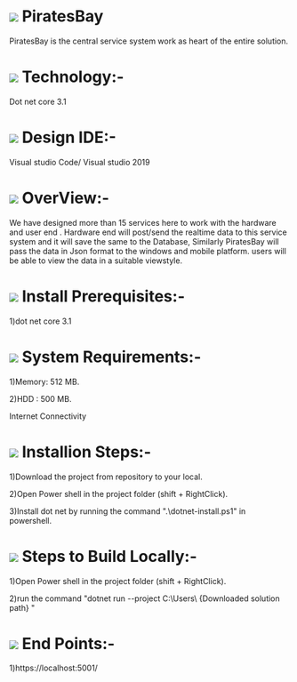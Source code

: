 # <img src="https://img.icons8.com/clouds/100/000000/server.png"/> PiratesBay
PiratesBay is the central service system work as heart of the entire solution.

# <img src="https://img.icons8.com/dotty/80/000000/relay-home-automation.png"/> Technology:-
Dot net core 3.1 

# <img src="https://img.icons8.com/cotton/64/000000/laptop-coding.png"/> Design IDE:-
Visual studio Code/ Visual studio 2019

# <img src="https://img.icons8.com/nolan/96/futures.png"/> OverView:-

We have designed more than 15 services here to work with the hardware and user end . 
Hardware end will post/send the realtime data to this service system and it will save the same to the Database,
Similarly PiratesBay will pass the data in Json format to the windows and mobile platform.
users will be able to view the data in a suitable viewstyle.

# <img src="https://img.icons8.com/fluent/96/000000/requirement.png"/> Install Prerequisites:-
  1)dot net core 3.1
  
# <img src="https://img.icons8.com/nolan/96/system-task.png"/>  System Requirements:-
  
  1)Memory: 512 MB.
  
  2)HDD : 500 MB.
  
  Internet Connectivity
  
# <img src="https://img.icons8.com/cotton/64/000000/installing-updates.png"/> Installion Steps:-

  1)Download the project from repository to your local.
  
  2)Open Power shell in the project folder (shift + RightClick).
  
  3)Install dot net by running the command ".\dotnet-install.ps1"  in powershell.
  
# <img src="https://img.icons8.com/officel/80/000000/code.png"/> Steps to Build Locally:- 

  1)Open Power shell in the project folder (shift + RightClick).
  
  2)run the command "dotnet run --project C:\Users\ {Downloaded solution path} "
  
# <img src="https://img.icons8.com/nolan/96/code.png"/> End Points:-

  1)https://localhost:5001/
  
  
  

  

